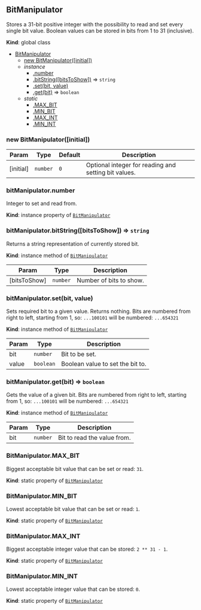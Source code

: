 <a name="BitManipulator"></a>

## BitManipulator
Stores a 31-bit positive integer with the possibility to read and set every single bit value.
Boolean values can be stored in bits from 1 to 31 (inclusive).

**Kind**: global class  

* [BitManipulator](#BitManipulator)
    * [new BitManipulator([initial])](#new_BitManipulator_new)
    * _instance_
        * [.number](#BitManipulator+number)
        * [.bitString([bitsToShow])](#BitManipulator+bitString) ⇒ <code>string</code>
        * [.set(bit, value)](#BitManipulator+set)
        * [.get(bit)](#BitManipulator+get) ⇒ <code>boolean</code>
    * _static_
        * [.MAX_BIT](#BitManipulator.MAX_BIT)
        * [.MIN_BIT](#BitManipulator.MIN_BIT)
        * [.MAX_INT](#BitManipulator.MAX_INT)
        * [.MIN_INT](#BitManipulator.MIN_INT)

<a name="new_BitManipulator_new"></a>

### new BitManipulator([initial])

| Param | Type | Default | Description |
| --- | --- | --- | --- |
| [initial] | <code>number</code> | <code>0</code> | Optional integer for reading and setting bit values. |

<a name="BitManipulator+number"></a>

### bitManipulator.number
Integer to set and read from.

**Kind**: instance property of [<code>BitManipulator</code>](#BitManipulator)  
<a name="BitManipulator+bitString"></a>

### bitManipulator.bitString([bitsToShow]) ⇒ <code>string</code>
Returns a string representation of currently stored bit.

**Kind**: instance method of [<code>BitManipulator</code>](#BitManipulator)  

| Param | Type | Description |
| --- | --- | --- |
| [bitsToShow] | <code>number</code> | Number of bits to show. |

<a name="BitManipulator+set"></a>

### bitManipulator.set(bit, value)
Sets required bit to a given value. Returns nothing.
Bits are numbered from right to left, starting from 1, so:
`...100101` will be numbered: `...654321`

**Kind**: instance method of [<code>BitManipulator</code>](#BitManipulator)  

| Param | Type | Description |
| --- | --- | --- |
| bit | <code>number</code> | Bit to be set. |
| value | <code>boolean</code> | Boolean value to set the bit to. |

<a name="BitManipulator+get"></a>

### bitManipulator.get(bit) ⇒ <code>boolean</code>
Gets the value of a given bit.
Bits are numbered from right to left, starting from 1, so:
`...100101` will be numbered: `...654321`

**Kind**: instance method of [<code>BitManipulator</code>](#BitManipulator)  

| Param | Type | Description |
| --- | --- | --- |
| bit | <code>number</code> | Bit to read the value from. |

<a name="BitManipulator.MAX_BIT"></a>

### BitManipulator.MAX\_BIT
Biggest acceptable bit value that can be set or read: `31`.

**Kind**: static property of [<code>BitManipulator</code>](#BitManipulator)  
<a name="BitManipulator.MIN_BIT"></a>

### BitManipulator.MIN\_BIT
Lowest acceptable bit value that can be set or read: `1`.

**Kind**: static property of [<code>BitManipulator</code>](#BitManipulator)  
<a name="BitManipulator.MAX_INT"></a>

### BitManipulator.MAX\_INT
Biggest acceptable integer value that can be stored: `2 ** 31 - 1`.

**Kind**: static property of [<code>BitManipulator</code>](#BitManipulator)  
<a name="BitManipulator.MIN_INT"></a>

### BitManipulator.MIN\_INT
Lowest acceptable integer value that can be stored: `0`.

**Kind**: static property of [<code>BitManipulator</code>](#BitManipulator)  
